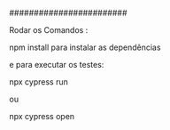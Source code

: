 ########################


Rodar os Comandos :

npm install para instalar as dependências 

e para executar os testes:


npx cypress run 

ou 

npx cypress open


